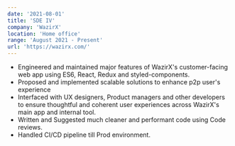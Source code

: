 ```yaml
---
date: '2021-08-01'
title: 'SDE IV'
company: 'WazirX'
location: 'Home office'
range: 'August 2021 - Present'
url: 'https://wazirx.com/'
---
```


- Engineered and maintained major features of WazirX's customer-facing web app using ES6, React, Redux and styled-components.
- Proposed and implemented scalable solutions to enhance p2p user's experience
- Interfaced with UX designers, Product managers and other developers to ensure thoughtful and coherent user experiences across WazirX's main app and internal tool.
- Written and Suggested much cleaner and performant code using Code reviews.
- Handled CI/CD pipeline till Prod environment.

